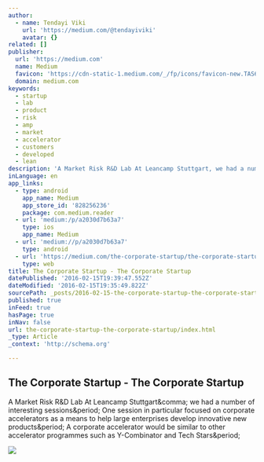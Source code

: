 ```yaml
---
author:
  - name: Tendayi Viki
    url: 'https://medium.com/@tendayiviki'
    avatar: {}
related: []
publisher:
  url: 'https://medium.com'
  name: Medium
  favicon: 'https://cdn-static-1.medium.com/_/fp/icons/favicon-new.TAS6uQ-Y7kcKgi0xjcYHXw.ico'
  domain: medium.com
keywords:
  - startup
  - lab
  - product
  - risk
  - amp
  - market
  - accelerator
  - customers
  - developed
  - lean
description: 'A Market Risk R&D Lab At Leancamp Stuttgart, we had a number of interesting sessions. One session in particular focused on corporate accelerators as a means to help large enterprises develop innovative new products. A corporate accelerator would be similar to other accelerator programmes such as Y-Combinator and Tech Stars.'
inLanguage: en
app_links:
  - type: android
    app_name: Medium
    app_store_id: '828256236'
    package: com.medium.reader
  - url: 'medium:/p/a2030d7b63a7'
    type: ios
    app_name: Medium
  - url: 'medium://p/a2030d7b63a7'
    type: android
  - url: 'https://medium.com/the-corporate-startup/the-corporate-startup-a2030d7b63a7'
    type: web
title: The Corporate Startup - The Corporate Startup
datePublished: '2016-02-15T19:39:47.552Z'
dateModified: '2016-02-15T19:35:49.822Z'
sourcePath: _posts/2016-02-15-the-corporate-startup-the-corporate-startup.md
published: true
inFeed: true
hasPage: true
inNav: false
url: the-corporate-startup-the-corporate-startup/index.html
_type: Article
_context: 'http://schema.org'

---
```

<article style=""><h1>The Corporate Startup - The Corporate Startup</h1><p>A Market Risk R&amp;D Lab At Leancamp Stuttgart&amp;comma; we had a number of interesting sessions&amp;period; One session in particular focused on corporate accelerators as a means to help large enterprises develop innovative new products&amp;period; A corporate accelerator would be similar to other accelerator programmes such as Y-Combinator and Tech Stars&amp;period;</p><img src="https://cdn-images-1.medium.com/max/800/1*gnZqgvMCNau-0r_naU3IQw.jpeg" /></article>